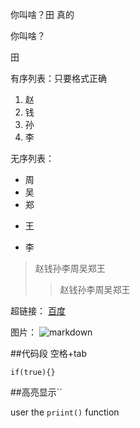 你叫啥？田
真的

你叫啥？

田

有序列表：只要格式正确
1. 赵
2. 钱
3. 孙
4. 李

无序列表：
* 周
* 吴
* 郑
+ 王
- 李

 > 赵钱孙李周吴郑王
 >> 赵钱孙李周吴郑王
 
超链接：
[百度](http://www.baidu.com)

图片：
![markdown](https://ss0.bdstatic.com/70cFvHSh_Q1YnxGkpoWK1HF6hhy/it/u=2285703242,468077740&fm=23&gp=0.jpg)


##代码段 空格+tab

    if(true){}

##高亮显示``

user the `priint()` function






